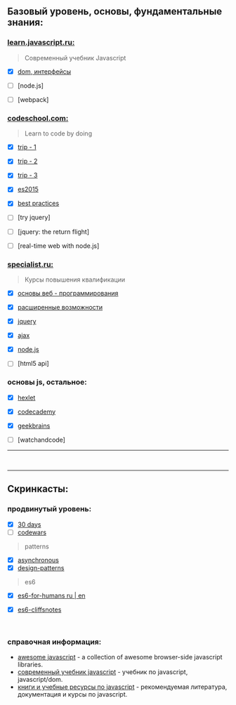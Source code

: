 ## Базовый уровень, основы, фундаментальные знания:


### [learn.javascript.ru:](https://learn.javascript.ru/) 
> Современный учебник Javascript
- [x] [dom, интерфейсы](link/others/learn.javascript/ch1.md)
- [ ] [node.js]
- [ ] [webpack]


### [codeschool.com:](https://www.codeschool.com/learn/javascript)
> Learn to code by doing
- [x] [trip - 1](link/codeschool/js-road-trip-1/ch1.md)
- [x] [trip - 2](link/codeschool/js-road-trip-2/ch1.md)
- [x] [trip - 3](link/codeschool/js-road-trip-3/ch1.md)
- [x] [es2015](link/codeschool/js-es6/ch1.md)
- [x] [best practices](link/codeschool/js-best-practices/ch1.md)
- [ ] [try jquery]
- [ ] [jquery: the return flight]
- [ ] [real-time web with node.js]


### [specialist.ru:](http://www.specialist.ru/courses)
> Курсы повышения квалификации
- [x] [основы веб - программирования](link/specialist/level-1/ch1.md)
- [x] [расширенные возможности](link/specialist/level-2/ch1.md)
- [x] [jquery](link/specialist/level-3/ch1.md)
- [x] [ajax](link/specialist/level-4/ch1.md)
- [x] [node.js](link/specialist/level-5/ch1.md)
- [ ] [html5 api]


### основы js, остальное:
- [x] [hexlet](link/others/hexlet-io/ch1.md)
- [x] [codecademy](link/others/codeacademy/ch1.md)
- [x] [geekbrains](link/others/geekbrains-ru/ch1.md)
- [ ] [watchandcode]


---

&nbsp; 

---


## Скринкасты:

### продвинутый уровень:
- [x] [30 days](link/others/starter/ch1.md)
- [ ] [codewars](link/others/codewars/ch1.md)
> patterns
- [x] [asynchronous](link/others/asynchronous/ch1.md)
- [x] [design-patterns](link/others/design-patterns/ch1.md)
> es6
- [x] [es6-for-humans ru | en](link/others/es6/)
- [x] [es6-cliffsnotes](link/others/laracasts/ch1.md)


&nbsp; 

### справочная информация:
- [awesome javascript](https://github.com/sorrycc/awesome-javascript) - a collection of awesome browser-side javascript libraries.
- [современный учебник javascript](http://learn.javascript.ru/) - учебник по javascript, javascript/dom.
- [книги и учебные ресурсы по javascript](http://ru.stackoverflow.com/questions/474385/%d0%9a%d0%bd%d0%b8%d0%b3%d0%b8-%d0%b8-%d1%83%d1%87%d0%b5%d0%b1%d0%bd%d1%8b%d0%b5-%d1%80%d0%b5%d1%81%d1%83%d1%80%d1%81%d1%8b-%d0%bf%d0%be-javascript) - рекомендуемая литература, документация и курсы по javascript.
